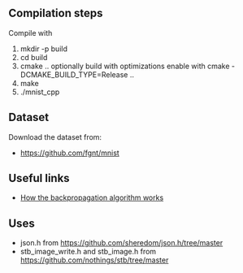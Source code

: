 ## Compilation steps
Compile with
1. mkdir -p build
1. cd build
1. cmake ..
    optionally build with optimizations enable with 
    cmake -DCMAKE_BUILD_TYPE=Release .. 
1. make
1. ./mnist_cpp

## Dataset
Download the dataset from:
- https://github.com/fgnt/mnist

## Useful links
- [How the backpropagation algorithm works](http://neuralnetworksanddeeplearning.com/chap2.html)


## Uses 
- json.h from https://github.com/sheredom/json.h/tree/master
- stb_image_write.h and stb_image.h from https://github.com/nothings/stb/tree/master
